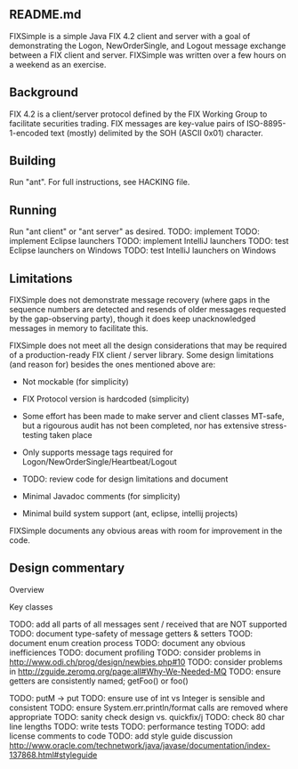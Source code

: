 README.md
---------

FIXSimple is a simple Java FIX 4.2 client and server with a goal of
demonstrating the Logon, NewOrderSingle, and Logout message exchange
between a FIX client and server.  FIXSimple was written over a few
hours on a weekend as an exercise.


Background
----------

FIX 4.2 is a client/server protocol defined by the FIX Working Group
to facilitate securities trading.  FIX messages are key-value pairs of
ISO-8895-1-encoded text (mostly) delimited by the SOH (ASCII 0x01)
character.


Building
--------

Run "ant".  For full instructions, see HACKING file.


Running
-------

Run "ant client" or "ant server" as desired.
TODO: implement
TODO: implement Eclipse launchers
TODO: implement IntelliJ launchers
TODO: test Eclipse launchers on Windows
TODO: test IntelliJ launchers on Windows


Limitations
-----------

FIXSimple does not demonstrate message recovery (where gaps in the
sequence numbers are detected and resends of older messages requested
by the gap-observing party), though it does keep unacknowledged
messages in memory to facilitate this.

FIXSimple does not meet all the design considerations that may be
required of a production-ready FIX client / server library.  Some
design limitations (and reason for) besides the ones mentioned above
are:

 - Not mockable (for simplicity)

 - FIX Protocol version is hardcoded (simplicity)

 - Some effort has been made to make server and client classes
   MT-safe, but a rigourous audit has not been completed, nor has
   extensive stress-testing taken place

 - Only supports message tags required for
   Logon/NewOrderSingle/Heartbeat/Logout

 - TODO: review code for design limitations and document

 - Minimal Javadoc comments (for simplicity)

 - Minimal build system support (ant, eclipse, intellij projects)

FIXSimple documents any obvious areas with room for improvement in the
code.


Design commentary
-----------------

Overview

Key classes



TODO: add all parts of all messages sent / received that are NOT supported
TODO: document type-safety of message getters & setters
TOOD: document enum creation process
TODO: document any obvious inefficiences
TODO: document profiling
TODO: consider problems in http://www.odi.ch/prog/design/newbies.php#10
TODO: consider problems in http://zguide.zeromq.org/page:all#Why-We-Needed-MQ
TODO: ensure getters are consistently named; getFoo() or foo()

TODO: putM -> put
TODO: ensure use of int vs Integer is sensible and consistent
TODO: ensure System.err.println/format calls are removed where appropriate
TODO: sanity check design vs. quickfix/j
TODO: check 80 char line lengths
TODO: write tests
TODO: performance testing
TODO: add license comments to code
TODO: add style guide discussion http://www.oracle.com/technetwork/java/javase/documentation/index-137868.html#styleguide